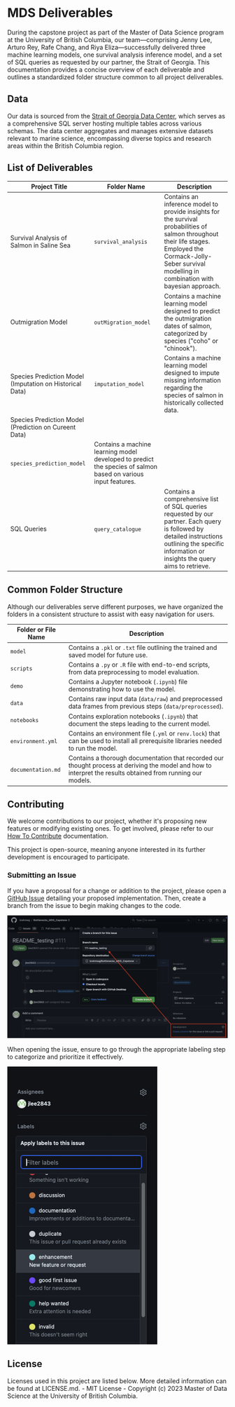 # MDS Deliverables 
During the capstone project as part of the Master of Data Science program at the University of British Columbia, our team—comprising Jenny Lee, Arturo Rey, Rafe Chang, and Riya Eliza—successfully delivered three machine learning models, one survival analysis inference model, and a set of SQL queries as requested by our partner, the Strait of Georgia. This documentation provides a concise overview of each deliverable and outlines a standardized folder structure common to all project deliverables.

## Data
Our data is sourced from the [Strait of Georgia Data Center](https://marinescience.info/superset/welcome/), which serves as a comprehensive SQL server hosting multiple tables across various schemas. The data center aggregates and manages extensive datasets relevant to marine science, encompassing diverse topics and research areas within the British Columbia region.

## List of Deliverables
| Project Title | Folder Name | Description |
| --- | --- | --- |
| Survival Analysis of Salmon in Saline Sea | `survival_analysis` | Contains an inference model to provide insights for the survival probabilities of salmon throughout their life stages. Employed the Cormack-Jolly-Seber survival modelling in combination with bayesian approach. |
| Outmigration Model | `outMigration_model` | Contains a machine learning model designed to predict the outmigration dates of salmon, categorized by species ("coho" or "chinook"). |
| Species Prediction Model (Imputation on Historical Data) | `imputation_model` | Contains a machine learning model designed to impute missing information regarding the species of salmon in historically collected data. |
| Species Prediction Model (Prediction on Cureent Data) |
`species_prediction_model` | Contains a machine learning model developed to predict the species of salmon based on various input features. |
| SQL Queries | `query_catalogue` | Contains a comprehensive list of SQL queries requested by our partner. Each query is followed by detailed instructions outlining the specific information or insights the query aims to retrieve. |

## Common Folder Structure
Although our deliverables serve different purposes, we have organized the folders in a consistent structure to assist with easy navigation for users.

| Folder or File Name | Description |
| --- | --- | 
| `model` | Contains a `.pkl` or `.txt` file outlining the trained and saved model for future use. |
| `scripts` | Contains a `.py` or `.R` file with end-to-end scripts, from data preprocessing to model evaluation. |
| `demo` | Contains a Jupyter notebook (`.ipynb`) file demonstrating how to use the model. |
| `data` | Contains raw input data (`data/raw`) and preprocessed data frames from previous steps (`data/preprocessed`). |
| `notebooks` | Contains exploration notebooks (`.ipynb`) that document the steps leading to the current model. |
| `environment.yml` | Contains an environment file (`.yml` or `renv.lock`) that can be used to install all prerequisite libraries needed to run the model. |
| `documentation.md` | Contains a thorough documentation that recorded our thought process at deriving the model and how to interpret the results obtained from running our models. |

## Contributing
We welcome contributions to our project, whether it's proposing new features or modifying existing ones. To get involved, please refer to our [How To Contribute](../CONTRIBUTING.md) documentation.

This project is open-source, meaning anyone interested in its further development is encouraged to participate.

### Submitting an Issue
If you have a proposal for a change or addition to the project, please open a [GitHub Issue](https://github.com/brahmwg/Bottlenecks_MDS_Capstone/issues) detailing your proposed implementation. Then, create a branch from the issue to begin making changes to the code.

![hosting issues](../mds_documentation/img/hosting_issues.png)

When opening the issue, ensure to go through the appropriate labeling step to categorize and prioritize it effectively.

![label_issues](../mds_documentation/img/label_issue.png)

## License
Licenses used in this project are listed below. More detailed information can be found at LICENSE.md. - MIT License - Copyright (c) 2023 Master of Data Science at the University of British Columbia.
